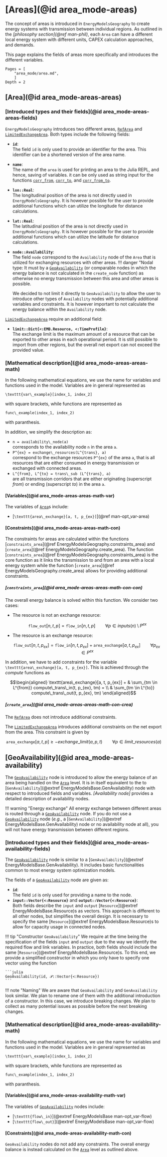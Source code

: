 # [Areas](@id area_mode-areas)

The concept of areas is introduced in `EnergyModelsGeography` to create energy systems with transmission between individual regions.
As outlined in the *[philosophy section](@ref man-phil)*, each `Area` can have a different local energy system with different units, CAPEX calculation approaches, and demands.

This page explains the fields of areas more specifically and introduces the different variables.

```@contents
Pages = [
    "area_mode/area.md",
    ]
Depth = 2
```

## [Area](@id area_mode-areas-areas)

### [Introduced types and their fields](@id area_mode-areas-areas-fields)

`EnergyModelsGeography` introduces two different areas, [`RefArea`](@ref) and [`LimitedExchangeArea`](@ref).
Both types include the following fields:

- **`id`**:\
  The field `id` is only used to provide an identifier for the area.
  This identifier can be a shortened version of the area name.
- **`name`**:\
  The name of the `area` is used for printing an area to the Julia REPL, and hence, saving of variables.
  it can be only used as string input for the functions [`corr_from`](@ref), [`corr_to`](@ref), and [`corr_from_to`](@ref).
- **`lon::Real`**:\
  The longitudinal position of the area is not directly used in `EnergyModelsGeography`.
  It is however possible for the user to provide additional functions which can utilize the longitude for distance calculations.
- **`lat::Real`**:\
  The latitudinal position of the area is not directly used in `EnergyModelsGeography`.
  It is however possible for the user to provide additional functions which can utilize the latitude for distance calculations.
- **`node::Availability`**:\
  The field `node` correspond to the `Availability` node of the `Area` that is utilized for exchanging resources with other areas.
  !!! danger "Nodal type:
  It must by a [`GeoAvailability`](@ref) (or comparable nodes in which the energy balance is not calculated in the `create_node` function) as otherwise no energy transmission between this area and other areas is possible.

  We decided to not limit it directly to `GeoAvailability` to allow the user to introduce other types of `Availability` nodes with potentially additional variables and constraints.
  It is however important to not calculate the energy balance within the `Availability` node.

[`LimitedExchangeArea`](@ref) require an additional field:

- **`limit::Dict{<:EMB.Resource, <:TimeProfile}`**:\
  The exchange limit is the maximum amount of a resource that can be exported to other areas in each operational period.
  It is still possible to import from other regions, but the overall net export can not exceed the provided value.

### [Mathematical description](@id area_mode-areas-areas-math)

In the following mathematical equations, we use the name for variables and functions used in the model.
Variables are in general represented as

``\texttt{var\_example}[index_1, index_2]``

with square brackets, while functions are represented as

``func\_example(index_1, index_2)``

with paranthesis.

In addition, we simplify the description as:

- ``n = availability\_node(a)``\
  corresponds to the availability node ``n`` in the area ``a``.
- ``P^{ex} = exchange\_resources(L^{trans}, a)``\
  correspond to the exchange resources ``P^{ex}`` of the area ``a``, that is all resources that are either consumed in energy transmission or exchanged with connected areas.
- ``L^{from}, L^{to} = trans\_sub (L^{trans}, a)``\
  are all transmission corridors that are either originating (superscript *from*) or ending (superscript *to*) in the area ``a``.

#### [Variables](@id area_mode-areas-areas-math-var)

The variables of [`Area`](@ref)s include:

- [``\texttt{area\_exchange}[a, t, p_{ex}]``](@ref man-opt_var-area)

#### [Constraints](@id area_mode-areas-areas-math-con)

The constraints for areas are calculated within the functions [`constraints_area`](@ref EnergyModelsGeography.constraints_area) and [`create_area`](@ref EnergyModelsGeography.create_area).
The function [`constraints_area`](@ref EnergyModelsGeography.constraints_area) is the core function as it links the transmission to and from an area with a local energy system while the function [`create_area`](@ref EnergyModelsGeography.create_area) allows for providing additional constraints.

##### [`constraints_area`](@id area_mode-areas-areas-math-con-con)

The overall energy balance is solved within this function.
We consider two cases:

- The resource is not an exchange resource:

  ```math
  \texttt{flow\_out}[n, t, p] = \texttt{flow\_in}[n, t, p] \qquad \forall p \in inputs(n)  \setminus P^{ex}
  ```

- The resource is an exchange resource:

  ```math
  \texttt{flow\_out}[n, t, p_{ex}] = \texttt{flow\_in}[n, t, p_{ex}] + \texttt{area\_exchange}[a, t, p_{ex}] \qquad \forall p_{ex} \in P^{ex}
  ```

In addition, we have to add constraints for the variable ``\texttt{area\_exchange}[a, t, p_{ex}]``.
This is achieved through the *compute* functions as

```math
\begin{aligned}
\texttt{area\_exchange}[a, t, p_{ex}] + & \sum_{tm \in L^{from}} compute\_trans\_in(t, p_{ex}, tm) = \\
& \sum_{tm \in L^{to}} compute\_trans\_out(t, p_{ex}, tm)
\end{aligned}
```

##### [`create_area`](@id area_mode-areas-areas-math-con-crea)

The [`RefArea`](@ref) does not introduce additional constraints.

The [`LimitedExchangeArea`](@ref) introduces additional constraints on the net export from the area.
This constraint is given by

```math
\texttt{area\_exchange}[a, t, p] \geq - exchange\_limit(a, p, t) \qquad \forall p \in limit\_resources(a)
```

## [GeoAvailability](@id area_mode-areas-availability)

The [`GeoAvailability`](@ref) node is introduced to allow the energy balance of an area being handled on the [`Area`](@ref) level.
It is in itself equivalent to the to [`GenAvailability`](@extref EnergyModelsBase.GenAvailability) node with respect to introduced fields and variables.
*[Availability node]* provides a detailed description of availability nodes.

!!! warning "Energy exchange"
    All energy exchange between different areas is routed through a [`GeoAvailability`](@ref) node.
    If you do not use a [`GeoAvailability`](@ref) node (*e.g.*, a [`GenAvailability`](@extref EnergyModelsBase.GenAvailability) node or no availability node at all), you will not have energy transmission between different regions.

### [Introduced types and their fields](@id area_mode-areas-availability-fields)

The [`GeoAvailability`](@ref) node is similar to a [`GenAvailability`](@extref EnergyModelsBase.GenAvailability).
It includes basic functionalities common to most energy system optimization models.

The fields of a [`GeoAvailability`](@ref) node are given as:

- **`id`**:\
  The field `id` is only used for providing a name to the node.
- **`input::Vector{<:Resource}`** and **`output::Vector{<:Resource}`**:\
  Both fields describe the `input` and `output` [`Resource`](@extref EnergyModelsBase.Resource)s as vectors.
  This approach is different to all other nodes, but simplifies the overall design.
  It is necessary to specify the same [`Resource`](@extref EnergyModelsBase.Resource)s to allow for capacity usage in connected nodes.

!!! tip "Constructor `GeoAvailability`"
    We require at the time being the specification of the fields `input` and `output` due to the way we identify the required
    flow and link variables.
    In practice, both fields should include the same [`Resource`](@extref EnergyModelsBase.Resource)s.
    To this end, we provide a simplified constructor in which you only have to specify one vector using the function

    ```julia
    GeoAvailability(id, 𝒫::Vector{<:Resource})
    ```

!!! note "Naming"
    We are aware that `GeoAvailability` and `GenAvailability` look similar.
    We plan to rename one of them with the additional introduction of a constructor.
    In this case, we introduce breaking changes.
    We plan to collect as many potential issues as possible before the next breaking changes.

### [Mathematical description](@id area_mode-areas-availability-math)

In the following mathematical equations, we use the name for variables and functions used in the model.
Variables are in general represented as

``\texttt{var\_example}[index_1, index_2]``

with square brackets, while functions are represented as

``func\_example(index_1, index_2)``

with paranthesis.

#### [Variables](@id area_mode-areas-availability-math-var)

The variables of [`GeoAvailability`](@ref) nodes include:

- [``\texttt{flow\_in}``](@extref EnergyModelsBase man-opt_var-flow)
- [``\texttt{flow\_out}``](@extref EnergyModelsBase man-opt_var-flow)

#### [Constraints](@id area_mode-areas-availability-math-con)

`GeoAvailability` nodes do not add any constraints.
The overall energy balance is instead calculated on the [`Area`](@ref) level as outlined above.
